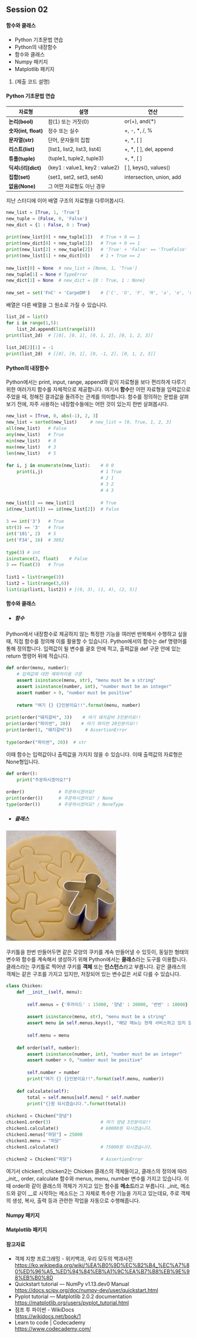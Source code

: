 ## Session 02
#### 함수와 클래스

* Python 기초문법 연습
* Python의 내장함수
* 함수와 클래스
* Numpy 패키지
* Matplotlib 패키지


1. (제출 코드 설명)  


#### Python 기초문법 연습

| 자료형                  | 설명                           | 연산                     |
| ----------------------- | ------------------------------ | ------------------------ |
| <b>논리(bool)</b>       | 참(1) 또는 거짓(0)             | or(+), and(\*)           |
| <b>숫자(int, float)</b> | 정수 또는 실수                 | +, -, \*, /, %           |
| <b>문자열(str)</b>      | 단어, 문자들의 집합            | +, \*, [ ]               |
| <b>리스트(list)</b>     | [list1, list2, list3, list4]   | +, \*, [ ], del, append  |
| <b>튜플(tuple)</b>      | (tuple1, tuple2, tuple3)       | +, \*, [ ]               |
| <b>딕셔너리(dict)</b>   | {key1 : value1, key2 : value2} | [ ], keys(), values()    |
| <b>집합(set)</b>        | {set1, set2, set3, set4}       | intersection, union, add |
| <b>없음(None)</b>       | 그 어떤 자료형도 아닌 경우     |                          |

지난 스터디에 이어 배열 구조의 자료형을 다루어봅시다.
```Python
new_list = [True, 1, 'True']
new_tuple = (False, 0, 'False')
new_dict = {1 : False, 0 : True}

print(new_list[0] + new_tuple[1])   # True + 0 == 1
print(new_dict[0] + new_tuple[1])   # True + 0 == 1
print(new_list[2] + new_tuple[2])   # 'True' + 'False' == 'TrueFalse'
print(new_list[1] + new_dict[0])    # 1 + True == 2

new_list[0] = None  # new_list = [None, 1, 'True']
new_tuple[1] = None # TypeError
new_dict[1] = None  # new_dict = {0 : True, 1 : None}

new_set = set('FnC' + 'CarpeDM')    # {'C', 'D', 'F', 'M', 'a', 'e', 'n', 'p', 'r'}
```
배열은 다른 배열을 그 원소로 가질 수 있습니다.
```Python
list_2d = list()
for i in range(1,5):
    list_2d.append(list(range(i)))
print(list_2d)  # [[0], [0, 1], [0, 1, 2], [0, 1, 2, 3]]

list_2d[2][1] = -1
print(list_2d)  # [[0], [0, 1], [0, -1, 2], [0, 1, 2, 3]]
```

#### Python의 내장함수

Python에서는 print, input, range, append와 같이 자료형을 보다 편리하게 다루기 위한 여러가지 함수를 자체적으로 제공합니다. 여기서 <b>함수</b>란 어떤 자료형을 입력값으로 주었을 때, 정해진 결과값을 돌려주는 관계를 의미합니다. 함수를 정의하는 문법을 살펴보기 전에, 자주 사용하는 내장함수들에는 어떤 것이 있는지 한번 살펴봅시다.
```Python
new_list = [True, 0, abs(-1), 2, 3]
new_list = sorted(new_list)     # new_list = [0, True, 1, 2, 3]
all(new_list)   # False
any(new_list)   # True
min(new_list)   # 0
max(new_list)   # 3
len(new_list)   # 5

for i, j in enumerate(new_list):    # 0 0
    print(i,j)                      # 1 True
                                    # 2 1
                                    # 3 2
                                    # 4 3

new_list[1] == new_list[2]          # True
id(new_list[1]) == id(new_list[2])  # False

3 == int('3')   # True
str(3) == '3'   # True
int('101', 2)   # 5
int('F34', 16)  # 3892

type(3) # int
isinstance(3, float)    # False
3 == float(3)   # True

list1 = list(range(3))
list2 = list(range(3,6))
list(zip(list1, list2)) # [(0, 3), (1, 4), (2, 5)]
```

#### 함수와 클래스

* ##### 함수
Python에서 내장함수로 제공하지 않는 특정한 기능을 여러번 반복해서 수행하고 싶을 때, 직접 함수를 정의해 이를 활용할 수 있습니다. Python에서의 함수는 def 명령어를 통해 정의합니다. 입력값이 될 변수를 괄호 안에 적고, 출력값을 def 구문 안에 있는 return 명령어 뒤에 적습니다.

```Python
def order(menu, number):
    # 입력값에 대한 예외처리용 구문
    assert isinstance(menu, str), "menu must be a string"
    assert isinstance(number, int), "number must be an integer"
    assert number > 0, "number must be positive"

    return "여기 {} {}인분이요!!".format(menu, number)

print(order("돼지갈비", 3))    # 여기 돼지갈비 3인분이요!!
print(order("파이썬", 20))    # 여기 파이썬 20인분이요!!
print(order(3, "돼지갈비"))     # AssertionError

type(order("파이썬", 20))  # str
```
이때 함수는 입력값이나 출력값을 가지지 않을 수 있습니다. 이때 출력값의 자료형은 None형입니다.
```Python
def order():
    print("주문하시겠어요?")

order()             # 주문하시겠어요?
print(order())      # 주문하시겠어요? / None
type(order())       # 주문하시겠어요? / NoneType
```

* ##### 클래스
![session02_01](./image/session02_01_cookie.jpg)
<br></br>
쿠키틀을 한번 만들어두면 같은 모양의 쿠키를 계속 만들어낼 수 있듯이, 동일한 형태의 변수와 함수를 계속해서 생성하기 위해 Python에서는 <b>클래스</b>라는 도구를 이용합니다. 클래스라는 쿠키틀로 찍어낸 쿠키를 <b>객체</b> 또는 <b>인스턴스</b>라고 부릅니다. 같은 클래스의 객체는 같은 구조를 가지고 있지만, 저장되어 있는 변수값은 서로 다를 수 있습니다.

```Python
class Chicken:
    def __init__(self, menu):

        self.menus = {'후라이드' : 15000, '양념' : 20000, '반반' : 18000}

        assert isinstance(menu, str), "menu must be a string"
        assert menu in self.menus.keys(), "해당 메뉴는 현재 서비스하고 있지 않습니다"

        self.menu = menu

    def order(self, number):
        assert isinstance(number, int), "number must be an integer"
        assert number > 0, "number must be positive"

        self.number = number
        print("여기 {} {}인분이요!!".format(self.menu, number))

    def calculate(self):
        total = self.menus[self.menu] * self.number
        print("{}원 되시겠습니다.".format(total))

chicken1 = Chicken("양념")
chicken1.order(3)                   # 여기 양념 3인분이요!!
chicken1.calculate()                # 60000원 되시겠습니다.
chicken1.menus["파닭"] = 25000
chicken1.menu = "파닭"
chicken1.calculate()                # 75000원 되시겠습니다.

chicken2 = Chicken("파닭")           # AssertionError
```
여기서 chicken1, chicken2는 Chicken 클래스의 객체들이고, 클래스의 정의에 따라 \__init\__, order, calculate 함수와 menus, menu, number 변수를 가지고 있습니다. 이때 order와 같이 클래스의 객체가 가지고 있는 함수를 <b>메소드</b>라고 부릅니다. \__init\__ 메소드와 같이 \__로 시작하는 메소드는 그 자체로 특수한 기능을 가지고 있는데요, 주로 객체의 생성, 복사, 출력 등과 관련한 작업을 자동으로 수행해줍니다.

#### Numpy 패키지

#### Matplotlib 패키지

#### 참고자료

* 객체 지향 프로그래밍 - 위키백과, 우리 모두의 백과사전
https://ko.wikipedia.org/wiki/%EA%B0%9D%EC%B2%B4_%EC%A7%80%ED%96%A5_%ED%94%84%EB%A1%9C%EA%B7%B8%EB%9E%98%EB%B0%8D
* Quickstart tutorial — NumPy v1.13.dev0 Manual  
https://docs.scipy.org/doc/numpy-dev/user/quickstart.html
* Pyplot tutorial — Matplotlib 2.0.2 documentation  
https://matplotlib.org/users/pyplot_tutorial.html
* 점프 투 파이썬 - WikiDocs  
https://wikidocs.net/book/1
* Learn to code | Codecademy  
https://www.codecademy.com/
